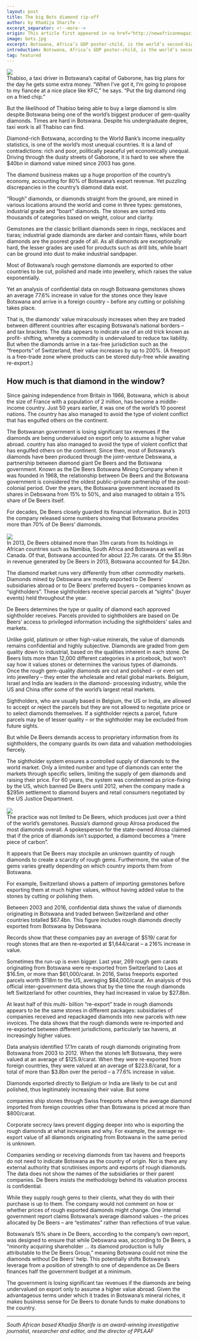 ```yaml
---
layout: post
title: The big Bots diamond rip-off
author: by Khadija Sharife -
excerpt_separator: <!--more-->
origin: This article first appeared in <a href="http://newafricanmagazine.com/big-bots-diamond-rip-off/" target="_blank">The NewAfrican Magazine</a>
image: bots.jpg
excerpt: Botswana, Africa’s GDP poster-child, is the world’s second-biggest diamond producer, from which it earns four-fifths of its national income. Heavily reliant on diamond exports, the country went into business with mining giant De Beers 50 years ago. In a New African exclusive, Khadija Sharife reveals that Botswana has been getting a raw deal from the arrangement.
introduction: Botswana, Africa’s GDP poster-child, is the world’s second-biggest diamond producer, from which it earns four-fifths of its national income. Heavily reliant on diamond exports, the country went into business with mining giant De Beers 50 years ago. In a New African exclusive, Khadija Sharife reveals that Botswana has been getting a raw deal from the arrangement.
tag: featured
---
```


<img class="img-responsive img-post center-block" src="/img/posts/bots.jpg">
<br>
Thabiso, a taxi driver in Botswana’s capital of Gaborone, has big plans for the day he gets some extra money. “When I’ve got it, I’m going to propose to my fiancée at a nice place like KFC,” he says. “Put the big diamond ring on a fried chip.”

But the likelihood of Thabiso being able to buy a large diamond is slim despite Botswana being one of the world’s biggest producer of gem-quality diamonds. Times are hard in Botswana. Despite his undergraduate degree, taxi work is all Thabiso can find.

Diamond-rich Botswana, according to the World Bank’s income inequality statistics,
is one of the world’s most unequal countries. It is a land of contradictions: rich and poor, politically peaceful yet economically unequal. Driving through the dusty streets of Gaborone, it is hard to see where the $40bn in diamond value mined since 2003 has gone.

The diamond business makes up a huge proportion of the country’s economy, accounting for 80% of Botswana’s export revenue. Yet puzzling discrepancies in the country’s diamond data exist.

“Rough” diamonds, or diamonds straight from the ground, are mined in various locations around the world and come in three types: gemstones, industrial grade and “boart” diamonds. The stones are sorted into thousands of categories based on weight, colour and clarity.

Gemstones are the classic brilliant diamonds seen in rings, necklaces and tiaras; industrial grade diamonds are darker and contain flaws, while boart diamonds are the poorest grade of all. As
all diamonds are exceptionally hard, the lesser grades are used for products such as drill bits, while boart can be ground into dust to make industrial sandpaper.

Most of Botswana’s rough gemstone diamonds are exported to other countries to be cut, polished and made into jewellery, which raises the value exponentially.

Yet an analysis of confidential data on rough Botswana gemstones shows an average 77.6% increase in value for the stones once they leave Botswana and arrive in a foreign country – before any cutting or polishing takes place.

That is, the diamonds’ value miraculously increases when they are traded between different countries after escaping Botswana’s national borders – and tax brackets. The data appears to indicate use of an old trick known as profit- shifting, whereby a commodity is undervalued to reduce tax liability. But when the diamonds arrive in a tax-free jurisdiction such as the “freeports” of Switzerland, their value increases by up to 200%. (A freeport is a free-trade zone where products can be stored duty-free while awaiting re-export.)

## How much is that diamond in the window?

Since gaining independence from Britain in 1966, Botswana, which is about the size of France with
a population of 2 million, has become a middle-income country. Just 50 years earlier, it was one of the world’s 10 poorest nations. The country has also managed to avoid the type of violent conflict that has engulfed others on the continent.

The Botswanan government is losing significant tax revenues if the diamonds are being undervalued on export only to assume a higher value abroad. country has also managed to avoid the type of violent conflict that has engulfed others on the continent.
Since then, most of Botswana’s diamonds have been produced through the joint-venture Debswana, a partnership between diamond giant De Beers and the Botswana government. Known as the De Beers Botswana Mining Company when it was founded in 1968, the relationship between De Beers and the Botswana government is considered the oldest public-private partnership of the post-colonial period. Over the years, the Botswana government increased its shares in Debswana from 15% to 50%, and also managed to obtain a 15% share of De Beers itself.

For decades, De Beers closely guarded its financial information. But in 2013 the company released some numbers showing that Botswana provides more than 70% of De Beers’ diamonds.
<br><br>
<img class="img-responsive img-post center-block" src="/img/posts/bots-graph.png">
<br>
In 2013, De Beers obtained more than 31m carats from its holdings in African countries such as Namibia, South Africa and Botswana as well as Canada. Of that, Botswana accounted for about 22.7m carats. Of the $5.9bn in revenue generated by De Beers in 2013, Botswana accounted for $4.2bn.

The diamond market runs very differently from other commodity markets. Diamonds mined by Debswana are mostly exported to De Beers’ subsidiaries abroad or to De Beers’ preferred buyers – companies known as “sightholders”. These sightholders receive special parcels at “sights” (buyer events) held throughout the year.

De Beers determines the type or quality of diamond each approved sightholder receives. Parcels provided to sightholders are based on De Beers’ access to privileged information including the sightholders’ sales and markets.

Unlike gold, platinum or other high-value minerals, the value of diamonds remains confidential and highly subjective. Diamonds are graded from gem quality down to industrial, based on the qualities inherent in each stone. De Beers lists more than 12,000 different categories in a pricebook, but won’t say how it values stones or determines the various types of diamonds. Once the rough gem-quality diamonds are cut and polished – or even set into jewellery – they enter the wholesale and retail global markets. Belgium, Israel and India are leaders in the diamond- processing industry, while the US and China offer some of the world’s largest retail markets.

Sightholders, who are usually based in Belgium, the US or India, are allowed to accept or reject the parcels but they are not allowed to negotiate price or to select diamonds themselves. If a sightholder rejects a parcel, future parcels may be of lesser quality – or the sightholder may be excluded from future sights.

But while De Beers demands access to proprietary information from its sightholders, the company guards its own data and valuation methodologies fiercely.

The sightholder system ensures a controlled supply of diamonds to the world market. Only a limited number and type of diamonds can enter the markets through specific sellers, limiting the supply of gem diamonds and raising their price. For 60 years, the system was condemned as price-fixing by the US, which banned De Beers until 2012, when the company made a $295m settlement to diamond buyers and retail consumers negotiated by the US Justice Department.
<br>
<br>
<img class="img-responsive img-post center-block" src="/img/posts/bots2.jpg">
<br>
The practice was not limited to De Beers, which produces just over a third of the world’s gemstones. Russia’s diamond group Alrosa produced the most diamonds overall. A spokesperson for the state-owned Alrosa claimed that if the price of diamonds isn’t supported, a diamond becomes a “mere piece of carbon”.

It appears that De Beers may stockpile an unknown quantity of rough diamonds to create a scarcity of rough gems. Furthermore, the value of the gems varies greatly depending on which country imports them from Botswana.

For example, Switzerland shows a pattern of importing gemstones before exporting them at much higher values, without having added value to the stones by cutting or polishing them.

Between 2003 and 2016, confidential data shows the value of diamonds originating in Botswana and traded between Switzerland and other countries totalled $67.4bn. This figure includes rough diamonds directly exported from Botswana by Debswana.

Records show that these companies pay an average of $519/ carat for rough stones that are then re-exported at $1,644/carat – a 216% increase in value.

Sometimes the run-up is even bigger. Last year, 269 rough gem carats originating from Botswana were re-exported from Switzerland to Laos at $16.5m, or more than $61,000/carat. In 2016, Swiss freeports exported parcels worth $118m to the US, averaging $84,000/carat. An analysis of this official inter-government data shows that by the time the rough diamonds left Switzerland for other countries, they had increased in value by $27.8bn.

At least half of this multi- billion “re-export” trade in rough diamonds appears to be the same stones in different packages: subsidiaries of companies received and repackaged diamonds into new parcels with new invoices. The data shows that the rough diamonds were re-imported and re-exported between different jurisdictions, particularly tax havens, at increasingly higher values.

Data analysis identified 17.1m carats of rough diamonds originating from Botswana from 2003 to 2012. When the stones left Botswana, they were valued at an average of $125.9/carat. When they were re-exported from foreign countries, they were valued at an average of $223.8/carat, for a total of more than $3.8bn over the period – a 77.6% increase in value.

Diamonds exported directly to Belgium or India are likely to be cut and polished, thus legitimately increasing their value. But some 

companies ship stones through Swiss freeports where the average diamond imported from foreign countries other than Botswana is priced at more than $800/carat.


Corporate secrecy laws prevent digging deeper into who is exporting the rough diamonds at what increases and why. For example, the average re-export value of all diamonds originating from Botswana in the same period is unknown.

Companies sending or receiving diamonds from tax havens and freeports do not need to indicate Botswana as the country of origin. Nor is there any external authority that scrutinises imports and exports of rough diamonds. The data does not show the names of the subsidiaries or their parent companies. De Beers insists the methodology behind its valuation process is confidential.

While they supply rough gems to their clients, what they do with their purchase is up to them. The company would not comment on how or whether prices of rough exported diamonds might change. One internal government report claims Botswana’s average diamond values – the prices allocated by De Beers – are “estimates” rather than reflections of true value.

Botswana’s 15% share in De Beers, according to the company’s own report, was designed to ensure that while Debswana was, according to De Beers, a “minority acquiring shareholder … its diamond production is fully attributable to the De Beers Group,” meaning Botswana could not mine the diamonds without De Beers’ help. This potentially shifts Botswana’s leverage from a position of strength to one of dependence as De Beers finances half the government budget at a minimum.

The government is losing significant tax revenues if the diamonds are being undervalued on export only to assume a higher value abroad. Given the advantageous terms under which it trades in Botswana’s mineral riches, it makes business sense for De Beers to donate funds to make donations to the country.

-----

*South African based Khadija Sharife is an award-winning investigative journalist, researcher and editor, and the director of PPLAAF*